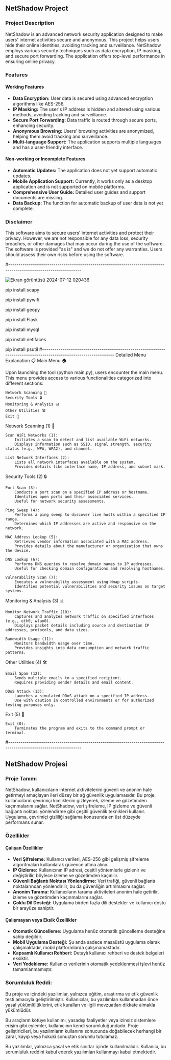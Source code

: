 ## NetShadow Project

### Project Description
NetShadow is an advanced network security application designed to make users' internet activities secure and anonymous. This project helps users hide their online identities, avoiding tracking and surveillance. NetShadow employs various security techniques such as data encryption, IP masking, and secure port forwarding. The application offers top-level performance in ensuring online privacy.

### Features
#### Working Features
- **Data Encryption:** User data is secured using advanced encryption algorithms like AES-256.
- **IP Masking:** The user's IP address is hidden and altered using various methods, avoiding tracking and surveillance.
- **Secure Port Forwarding:** Data traffic is routed through secure ports, enhancing security.
- **Anonymous Browsing:** Users' browsing activities are anonymized, helping them avoid tracking and surveillance.
- **Multi-language Support:** The application supports multiple languages and has a user-friendly interface.

#### Non-working or Incomplete Features
- **Automatic Updates:** The application does not yet support automatic updates.
- **Mobile Application Support:** Currently, it works only as a desktop application and is not supported on mobile platforms.
- **Comprehensive User Guide:** Detailed user guides and support documents are missing.
- **Data Backup:** The function for automatic backup of user data is not yet complete.

### Disclaimer
This software aims to secure users' internet activities and protect their privacy. However, we are not responsible for any data loss, security breaches, or other damages that may occur during the use of the software. The software is provided "as is" and we do not offer any warranties. Users should assess their own risks before using the software.


#-----------------------------------------------------------------------------------------------------------------

![Ekran görüntüsü 2024-07-12 020436](https://github.com/user-attachments/assets/00abd9c1-65ca-4a14-91fc-c348b344ae2c)

 pip install scapy
 
 pip install pywifi
 
 pip install geopy
 
 pip install Flask
 
 pip install mysql
 
 pip install netifaces
 
 pip install psutil
#-----------------------------------------------------------------------------------------------------------------
Detailed Menu Explanation 📋
Main Menu 🏠

Upon launching the tool (python main.py), users encounter the main menu. This menu provides access to various functionalities categorized into different sections:

    Network Scanning 📡
    Security Tools 🔒
    Monitoring & Analysis 📊
    Other Utilities 🛠️
    Exit 🚪

Network Scanning (1) 📡

    Scan WiFi Networks (1):
        Initiates a scan to detect and list available WiFi networks.
        Displays information such as SSID, signal strength, security status (e.g., WPA, WPA2), and channel.

    List Network Interfaces (2):
        Lists all network interfaces available on the system.
        Provides details like interface name, IP address, and subnet mask.

Security Tools (2) 🔒

    Port Scan (3):
        Conducts a port scan on a specified IP address or hostname.
        Identifies open ports and their associated services.
        Useful for network security assessments.

    Ping Sweep (4):
        Performs a ping sweep to discover live hosts within a specified IP range.
        Determines which IP addresses are active and responsive on the network.

    MAC Address Lookup (5):
        Retrieves vendor information associated with a MAC address.
        Provides details about the manufacturer or organization that owns the device.

    DNS Lookup (6):
        Performs DNS queries to resolve domain names to IP addresses.
        Useful for checking domain configurations and resolving hostnames.

    Vulnerability Scan (7):
        Executes a vulnerability assessment using Nmap scripts.
        Identifies potential vulnerabilities and security issues on target systems.

Monitoring & Analysis (3) 📊

    Monitor Network Traffic (10):
        Captures and analyzes network traffic on specified interfaces (e.g., eth0, wlan0).
        Displays packet details including source and destination IP addresses, protocols, and data sizes.

    Bandwidth Usage (11):
        Monitors bandwidth usage over time.
        Provides insights into data consumption and network traffic patterns.

Other Utilities (4) 🛠️

    Email Spam (12):
        Sends multiple emails to a specified recipient.
        Requires providing sender details and email content.

    DDoS Attack (13):
        Launches a simulated DDoS attack on a specified IP address.
        Use with caution in controlled environments or for authorized testing purposes only.

Exit (5) 🚪

    Exit (0):
        Terminates the program and exits to the command prompt or terminal.
#-----------------------------------------------------------------------------------------------------------------




## NetShadow Projesi

### Proje Tanımı
NetShadow, kullanıcıların internet aktivitelerini güvenli ve anonim hale getirmeyi amaçlayan ileri düzey bir ağ güvenlik uygulamasıdır. Bu proje, kullanıcıların çevrimiçi kimliklerini gizleyerek, izleme ve gözetimden kaçınmalarını sağlar. NetShadow, veri şifreleme, IP gizleme ve güvenli bağlantı noktası yönlendirme gibi çeşitli güvenlik teknikleri kullanır. Uygulama, çevrimiçi gizliliği sağlama konusunda en üst düzeyde performans sunar.

### Özellikler
#### Çalışan Özellikler
- **Veri Şifreleme:** Kullanıcı verileri, AES-256 gibi gelişmiş şifreleme algoritmaları kullanılarak güvence altına alınır.
- **IP Gizleme:** Kullanıcının IP adresi, çeşitli yöntemlerle gizlenir ve değiştirilir, böylece izleme ve gözetimden kaçınılır.
- **Güvenli Bağlantı Noktası Yönlendirme:** Veri trafiği, güvenli bağlantı noktalarından yönlendirilir, bu da güvenliğin artırılmasını sağlar.
- **Anonim Tarama:** Kullanıcıların tarama aktiviteleri anonim hale getirilir, izleme ve gözetimden kaçınmalarını sağlar.
- **Çoklu Dil Desteği:** Uygulama birden fazla dili destekler ve kullanıcı dostu bir arayüze sahiptir.

#### Çalışmayan veya Eksik Özellikler
- **Otomatik Güncelleme:** Uygulama henüz otomatik güncelleme desteğine sahip değildir.
- **Mobil Uygulama Desteği:** Şu anda sadece masaüstü uygulama olarak çalışmaktadır, mobil platformlarda çalışmamaktadır.
- **Kapsamlı Kullanıcı Rehberi:** Detaylı kullanıcı rehberi ve destek belgeleri eksiktir.
- **Veri Yedekleme:** Kullanıcı verilerinin otomatik yedeklenmesi işlevi henüz tamamlanmamıştır.

### Sorumluluk Reddi:

Bu proje ve içindeki yazılımlar, yalnızca eğitim, araştırma ve etik güvenlik testi amacıyla geliştirilmiştir. Kullanıcılar, bu yazılımları kullanmadan önce yasal yükümlülüklerini, etik kuralları ve ilgili mevzuatları dikkate almakla yükümlüdür.

Bu araçların kötüye kullanımı, yasadışı faaliyetler veya izinsiz sistemlere erişim gibi eylemler, kullanıcının kendi sorumluluğundadır. Proje geliştiricileri, bu yazılımların kullanımı sonucunda doğabilecek herhangi bir zarar, kayıp veya hukuki sonuçtan sorumlu tutulamaz.

Bu yazılımlar, yalnızca yasal ve etik sınırlar içinde kullanılmalıdır. Kullanıcı, bu sorumluluk reddini kabul ederek yazılımları kullanmayı kabul etmektedir.


